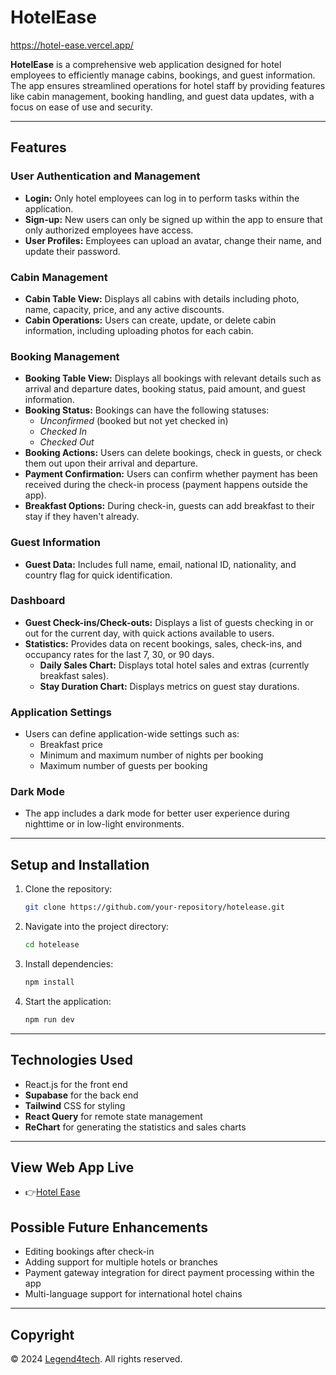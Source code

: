 # **HotelEase**

https://hotel-ease.vercel.app/

**HotelEase** is a comprehensive web application designed for hotel employees to efficiently manage cabins, bookings, and guest information. The app ensures streamlined operations for hotel staff by providing features like cabin management, booking handling, and guest data updates, with a focus on ease of use and security.

---

## **Features**

### **User Authentication and Management**

- **Login:** Only hotel employees can log in to perform tasks within the application.
- **Sign-up:** New users can only be signed up within the app to ensure that only authorized employees have access.
- **User Profiles:** Employees can upload an avatar, change their name, and update their password.

### **Cabin Management**

- **Cabin Table View:** Displays all cabins with details including photo, name, capacity, price, and any active discounts.
- **Cabin Operations:** Users can create, update, or delete cabin information, including uploading photos for each cabin.

### **Booking Management**

- **Booking Table View:** Displays all bookings with relevant details such as arrival and departure dates, booking status, paid amount, and guest information.
- **Booking Status:** Bookings can have the following statuses:
  - _Unconfirmed_ (booked but not yet checked in)
  - _Checked In_
  - _Checked Out_
- **Booking Actions:** Users can delete bookings, check in guests, or check them out upon their arrival and departure.
- **Payment Confirmation:** Users can confirm whether payment has been received during the check-in process (payment happens outside the app).
- **Breakfast Options:** During check-in, guests can add breakfast to their stay if they haven't already.

### **Guest Information**

- **Guest Data:** Includes full name, email, national ID, nationality, and country flag for quick identification.

### **Dashboard**

- **Guest Check-ins/Check-outs:** Displays a list of guests checking in or out for the current day, with quick actions available to users.
- **Statistics:** Provides data on recent bookings, sales, check-ins, and occupancy rates for the last 7, 30, or 90 days.
  - **Daily Sales Chart:** Displays total hotel sales and extras (currently breakfast sales).
  - **Stay Duration Chart:** Displays metrics on guest stay durations.

### **Application Settings**

- Users can define application-wide settings such as:
  - Breakfast price
  - Minimum and maximum number of nights per booking
  - Maximum number of guests per booking

### **Dark Mode**

- The app includes a dark mode for better user experience during nighttime or in low-light environments.

---

## **Setup and Installation**

1. Clone the repository:

   ```bash
   git clone https://github.com/your-repository/hotelease.git
   ```

2. Navigate into the project directory:

   ```bash
   cd hotelease
   ```

3. Install dependencies:

   ```bash
   npm install
   ```

4. Start the application:
   ```bash
   npm run dev
   ```

---

## **Technologies Used**

- React.js for the front end
- **Supabase** for the back end
- **Tailwind** CSS for styling
- **React Query** for remote state management
- **ReChart** for generating the statistics and sales charts

---

## **View Web App Live**

- 👉[Hotel Ease](https://hotel-ease.vercel.app)

## **Possible Future Enhancements**

- Editing bookings after check-in
- Adding support for multiple hotels or branches
- Payment gateway integration for direct payment processing within the app
- Multi-language support for international hotel chains

---

## **Copyright**

&copy; 2024 [Legend4tech](https://github.com/legend4tech). All rights reserved.
